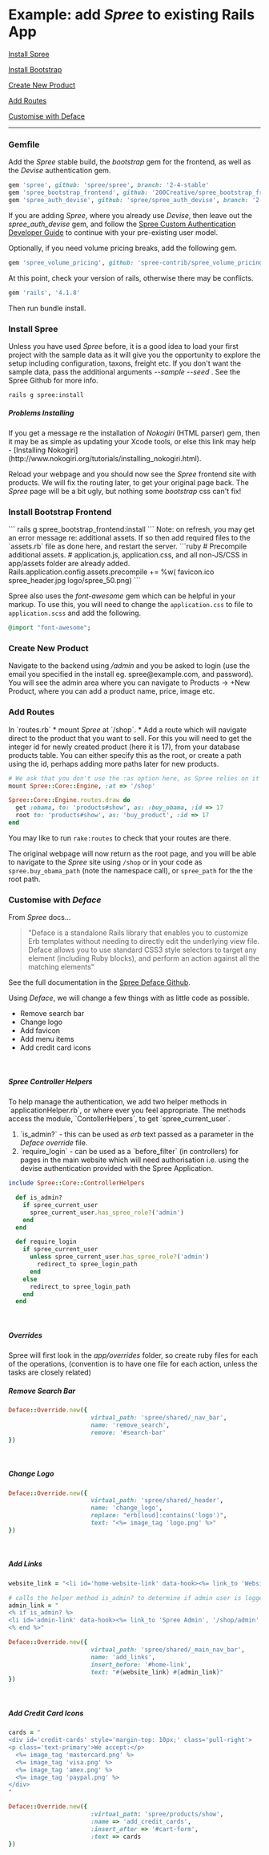 # Example: add <i>Spree</i> to existing Rails App

[Install Spree](#install-spree)

[Install Bootstrap](#install-bootstrap-frontend)

[Create New Product](#create-new-product)

[Add Routes](#add-routes)

[Customise with Deface](#customise-with-deface)

----
<h3>Gemfile</h3> 

Add the <i>Spree</i> stable build, the <i>bootstrap</i> gem for the frontend, as well as the <i>Devise</i> authentication gem.

```ruby
gem 'spree', github: 'spree/spree', branch: '2-4-stable'
gem 'spree_bootstrap_frontend', github: '200Creative/spree_bootstrap_frontend'
gem 'spree_auth_devise', github: 'spree/spree_auth_devise', branch: '2-4-stable'
```
If you are adding <i>Spree</i>, where you already use <i>Devise</i>, then leave out the <i>spree_auth_devise</i> gem, and follow the [Spree Custom Authentication Developer Guide](https://guides.spreecommerce.com/developer/authentication.html) to continue with your pre-existing user model. 

Optionally, if you need volume pricing breaks, add the following gem.
```ruby
gem 'spree_volume_pricing', github: 'spree-contrib/spree_volume_pricing'
```
At this point, check your version of rails, otherwise there may be conflicts.

```ruby
gem 'rails', '4.1.8'
```
Then run bundle install.

<h3>Install Spree</h3>

Unless you have used <i>Spree</i> before, it is a good idea to load your first project with the sample data as it will give you the opportunity to explore the setup including configuration, taxons, freight etc. If you don't want the sample data,  pass the additional arguments  <i> --sample --seed </i>.  See the Spree Github for more info.

```
rails g spree:install
```
<h5>Problems Installing</h5>
If you get a message re the installation of <i>Nokogiri</i> (HTML parser) gem, then it may be as simple as updating your Xcode tools, or else this link may help - [Installing Nokogiri](http://www.nokogiri.org/tutorials/installing_nokogiri.html).

Reload your webpage and you should now see the <i>Spree</i> frontend site with products. We will fix the routing later, to get your original page back. The <i>Spree</i> page will be a bit ugly, but nothing some <i>bootstrap</i> css can't fix!

<h3>Install Bootstrap Frontend</h3>
```
rails g spree_bootstrap_frontend:install
```
Note: on refresh, you may get an error message re: additional assets. If so then add required files to the `assets.rb` file as done here, and restart the server.
```ruby
# Precompile additional assets.
# application.js, application.css, and all non-JS/CSS in app/assets folder are already added.
Rails.application.config.assets.precompile += %w( favicon.ico spree_header.jpg logo/spree_50.png)
```

Spree also uses the <i>font-awesome</i> gem which can be helpful in your markup. To use this, you will need to change the `application.css` to file to `application.scss` and add the following. 
```ruby
@import "font-awesome";
```
<h3>Create New Product</h3>
Navigate to the backend using <i>/admin</i> and you be asked to login (use the email you specified in the install eg. spree@example.com, and password).  You will see the admin area where you can navigate to Products -> +New Product, where you can add a product name, price, image etc.

<h3>Add Routes</h3>
In `routes.rb`
* mount <i>Spree</i> at `/shop`.
* Add a route which will navigate direct to the product that you want to sell. For this you will need to get the integer id for newly created product (here it is 17), from your database products table.  You can either specify this as the root, or create a path using the id, perhaps adding more paths later for new products.

```ruby
# We ask that you don't use the :as option here, as Spree relies on it being the default of "spree"
mount Spree::Core::Engine, :at => '/shop'

Spree::Core::Engine.routes.draw do
  get :obama, to: 'products#show', as: :buy_obama, :id => 17
  root to: 'products#show', as: 'buy_product', :id => 17
end
```
You may like to run `rake:routes` to check that your routes are there.

The original webpage will now return as the root page, and you will be able to navigate to the <i>Spree</i> site using  `/shop` or in your code as `spree.buy_obama_path` (note the namespace call), or `spree_path` for the the root path.

<h3>Customise with <i>Deface</i></h3>
From <i>Spree</i> docs...
<blockquote>"Deface is a standalone Rails library that enables you to customize Erb templates without needing to directly edit the underlying view file. Deface allows you to use standard CSS3 style selectors to target any element (including Ruby blocks), and perform an action against all the matching elements"</blockquote>

See the full documentation in the [Spree Deface Github](https://github.com/spree/deface#implementation).

Using <i>Deface</i>, we will change a few things with as little code as possible.
<ul>
<li>Remove search bar</li>
<li>Change logo</li>
<li>Add favicon</li>
<li>Add menu items</li>
<li>Add credit card icons</li>
</ul>

<br>
<h5>Spree Controller Helpers</h5>
To help manage the authentication, we add two helper methods in `applicationHelper.rb`, or where ever you feel appropriate. The methods access the module, `ContollerHelpers`, to get `spree_current_user`.

<ol>
<li>`is_admin?` - this can be used as <i>erb</i> text passed as a parameter in the <i>Deface override</i> file.</li> <li>`require_login` - can be used as a `before_filter` (in controllers) for pages in the main website which will need authorisation i.e. using the devise authentication provided with the Spree Application.</li>
</ol>


```ruby
include Spree::Core::ControllerHelpers

  def is_admin?
    if spree_current_user
      spree_current_user.has_spree_role?('admin')
    end
  end

  def require_login
    if spree_current_user
      unless spree_current_user.has_spree_role?('admin')
        redirect_to spree_login_path
      end
    else
      redirect_to spree_login_path
    end
  end
```
<br>
<h5>Overrides</h5>
Spree will first look in the <i>app/overrides</i> folder, so create ruby files for each of the operations, (convention is to have one file for each action, unless the tasks are closely related)

<br>
<h5>Remove Search Bar</h5>

```ruby
Deface::Override.new({
                       virtual_path: 'spree/shared/_nav_bar',
                       name: 'remove_search',
                       remove: '#search-bar'
})
```
<br>
<h5>Change Logo</h5>

```ruby
Deface::Override.new({
                       virtual_path: 'spree/shared/_header',
                       name: 'change_logo',
                       replace: "erb[loud]:contains('logo')",
                       text: "<%= image_tag 'logo.png' %>"
})
```
<br>
<h5>Add Links</h5>

```ruby
website_link = "<li id='home-website-link' data-hook><%= link_to 'Website', '/' %></li>"

# calls the helper method is_admin? to determine if admin user is logged in
admin_link = "
<% if is_admin? %>
<li id='admin-link' data-hook><%= link_to 'Spree Admin', '/shop/admin' %></li>
<% end %>"

Deface::Override.new({
                       virtual_path: 'spree/shared/_main_nav_bar',
                       name: 'add_links',
                       insert_before: '#home-link',
                       text: "#{website_link} #{admin_link}"
})
```
<br>
<h5>Add Credit Card Icons</h5>

```ruby
cards = "
<div id='credit-cards' style='margin-top: 10px;' class='pull-right'>
<p class='text-primary'>We accept:</p>
  <%= image_tag 'mastercard.png' %>
  <%= image_tag 'visa.png' %>
  <%= image_tag 'amex.png' %>
  <%= image_tag 'paypal.png' %>
</div>
"

Deface::Override.new({
                       :virtual_path: 'spree/products/show',
                       :name => 'add_credit_cards',
                       :insert_after => '#cart-form',
                       :text => cards
})
```

